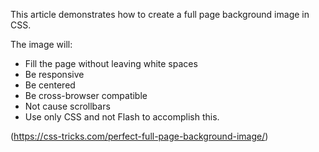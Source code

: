 This article demonstrates how to create a full page background image in CSS. 

The image will:

* Fill the page without leaving white spaces
* Be responsive
* Be centered
* Be cross-browser compatible
* Not cause scrollbars
* Use only CSS and not Flash to accomplish this.

(https://css-tricks.com/perfect-full-page-background-image/)

